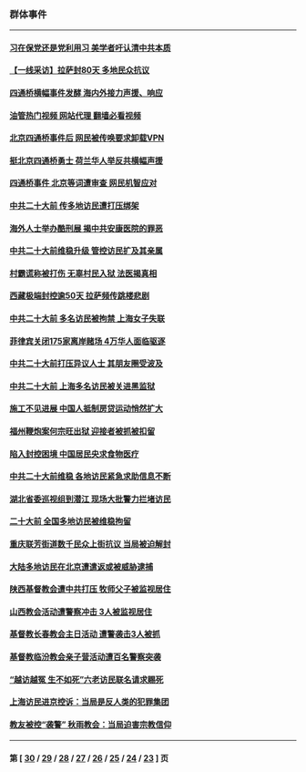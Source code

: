 ### 群体事件
---
#### [习在保党还是党利用习 美学者吁认清中共本质](../../pages/ncid279/n13857367.md?11042045) 
#### [【一线采访】拉萨封80天 多地民众抗议](../../pages/ncid279/n13853861.md?11042045) 
#### [四通桥横幅事件发酵 海内外接力声援、响应](../../pages/ncid279/n13849373.md?11042045) 
#### [油管热门视频 网站代理 翻墙必看视频](http://132.145.103.77:81/youtube.html?11042045)
#### [北京四通桥事件后 网民被传唤要求卸载VPN](../../pages/ncid279/n13847833.md?11042045) 
#### [挺北京四通桥勇士 荷兰华人举反共横幅声援](../../pages/ncid279/n13846812.md?11042045) 
#### [四通桥事件 北京等词遭审查 网民机智应对](../../pages/ncid279/n13845578.md?11042045) 
#### [中共二十大前 传多地访民遭打压绑架](../../pages/ncid279/n13843740.md?11042045) 
#### [海外人士举办酷刑展 揭中共安康医院的罪恶](../../pages/ncid279/n13842499.md?11042045) 
#### [中共二十大前维稳升级 管控访民扩及其亲属](../../pages/ncid279/n13842240.md?11042045) 
#### [村霸谎称被打伤 无辜村民入狱 法医揭真相](../../pages/ncid279/n13838149.md?11042045) 
#### [西藏极端封控逾50天 拉萨频传跳楼悲剧](../../pages/ncid279/n13836551.md?11042045) 
#### [中共二十大前 多名访民被拘禁 上海女子失联](../../pages/ncid279/n13834363.md?11042045) 
#### [菲律宾关闭175家离岸赌场 4万华人面临驱逐](../../pages/ncid279/n13833169.md?11042045) 
#### [中共二十大前打压异议人士 其朋友圈受波及](../../pages/ncid279/n13833136.md?11042045) 
#### [中共二十大前 上海多名访民被关进黑监狱](../../pages/ncid279/n13829500.md?11042045) 
#### [施工不见进展 中国人抵制房贷运动悄然扩大](../../pages/ncid279/n13828435.md?11042045) 
#### [福州鞭炮案何宗旺出狱 迎接者被抓被扣留](../../pages/ncid279/n13824304.md?11042045) 
#### [陷入封控困境 中国居民央求食物医疗](../../pages/ncid279/n13823589.md?11042045) 
#### [中共二十大前维稳 各地访民紧急求助信息不断](../../pages/ncid279/n13822888.md?11042045) 
#### [湖北省委巡视组到潜江 现场大批警力拦堵访民](../../pages/ncid279/n13820243.md?11042045) 
#### [二十大前 全国多地访民被维稳拘留](../../pages/ncid279/n13819431.md?11042045) 
#### [重庆联芳街道数千民众上街抗议 当局被迫解封](../../pages/ncid279/n13812220.md?11042045) 
#### [大陆多地访民在北京遭遣返或被威胁逮捕](../../pages/ncid279/n13812104.md?11042045) 
#### [陕西基督教会遭中共打压 牧师父子被监视居住](../../pages/ncid279/n13811611.md?11042045) 
#### [山西教会活动遭警察冲击 3人被监视居住](../../pages/ncid279/n13808966.md?11042045) 
#### [基督教长春教会主日活动 遭警袭击3人被抓](../../pages/ncid279/n13806935.md?11042045) 
#### [基督教临汾教会亲子营活动遭百名警察突袭](../../pages/ncid279/n13806527.md?11042045) 
#### [“越访越冤 生不如死”六老访民联名请求赐死](../../pages/ncid279/n13805907.md?11042045) 
#### [上海访民进京控诉：当局是反人类的犯罪集团](../../pages/ncid279/n13803858.md?11042045) 
#### [教友被控“袭警” 秋雨教会：当局迫害宗教信仰](../../pages/ncid279/n13803563.md?11042045) 

---
#### 第 [ [30](./30.md?11042045) / [29](./29.md?11042045) / [28](./28.md?11042045) / [27](./27.md?11042045) / [26](./26.md?11042045) / [25](./25.md?11042045) / [24](./24.md?11042045) / [23](./23.md?11042045) ] 页
